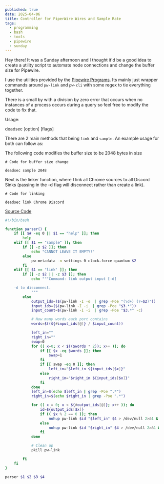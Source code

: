 ```yaml
---
published: true
date: 2025-04-06
title: Controller for PiperWire Wires and Sample Rate
tags:
  - programming
  - bash
  - tools
  - pipewire
  - sunday
---
```

Hey there! It was a Sunday afternoon and I thought it'd be a good idea to create a utility script to automate node connections and change the buffer size for Pipewire.

I use the utilities provided by the [Pipewire Programs](https://docs.pipewire.org/page_programs.html). Its mainly just wrapper commands around `pw-link` and `pw-cli` with some regex to tie everything together.

There is a small by with a division by zero error that occurs when no instances of a process occurs during a query so feel free to modify the code to fix that.

Usage:

deadsec \[option\] \[flags\]

There are 2 main methods that being `link` and `sample`. An example usage for both can follow as:

The following code modifies the buffer size to be 2048 bytes in size

```
# Code for buffer size change

deadsec sample 2048
```

Next is the linker function, where I link all Chrome sources to all Discord Sinks (passing in the -d flag will disconnect rather than create a link).

```
# Code for linking

deadsec link Chrome Discord
```

[Source Code](https://gist.github.com/NeoSahadeo/6febda30e303e994f718d344f7a55bfb)

```bash
#!/bin/bash

function parser() {
    if [[ $# -eq 0 || $1 == "help" ]]; then
        help
    elif [[ $1 == "sample" ]]; then
        if [[ -z $2 ]]; then
            echo "CANNOT LEAVE IT EMPTY!"
        else
            pw-metadata -n settings 0 clock.force-quantum $2
        fi
    elif [[ $1 == "link" ]]; then
        if [[ -z $2 || -z $3 ]]; then
            echo """Command: link output input [-d]

    -d to disconnect.
            """
        else
            output_ids=($(pw-link -I -o  | grep -Poe "(\d+) (?=$2)"))
            input_ids=($(pw-link -I -i  | grep -Poe "$3.*"))
            input_count=$(pw-link -I -i  | grep -Poe "$3.*" -c)

            # How many words each port contains
            words=$((${#input_ids[@]} / $input_count))

            left_in=""
            right_in=""
            swap=0
            for (( x=0; x < $(($words * 2)); x++ )); do
                if [[ $x -eq $words ]]; then
                    swap=1
                fi
                if [[ swap -eq 0 ]]; then
                    left_in="$left_in ${input_ids[$x]}"
                else
                    right_in="$right_in ${input_ids[$x]}"
                fi
            done
            left_in=$(echo $left_in | grep -Poe ".*")
            right_in=$(echo $right_in | grep -Poe ".*")

            for (( x = 0; x < ${#output_ids[@]}; x++ )); do
                id=${output_ids[$x]}
                if (( $x % 2 == 0 )); then
                    nohup pw-link $id "$left_in" $4 > /dev/null 2>&1 &
                else
                    nohup pw-link $id "$right_in" $4 > /dev/null 2>&1 &
                fi
            done

            # Clean up
            pkill pw-link

        fi
    fi
}

parser $1 $2 $3 $4
```